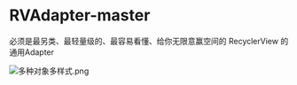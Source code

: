 # RVAdapter-master
必须是最另类、最轻量级的、最容易看懂、给你无限意赢空间的 RecyclerView 的通用Adapter

![多种对象多样式.png](https://upload-images.jianshu.io/upload_images/1744409-f12e5ed2ff8b730e.png?imageMogr2/auto-orient/strip%7CimageView2/2/w/1240)

